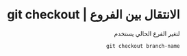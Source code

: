 <div dir="rtl">

# الانتقال بين الفروع | git checkout
لتغير الفرع الحالي يستخدم

```
git checkout branch-name
```

</div>